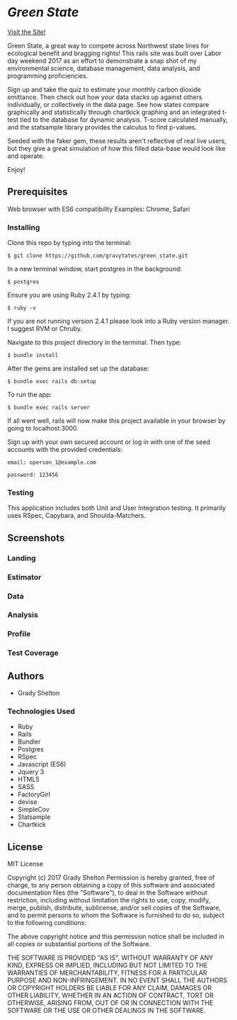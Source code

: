 # _Green State_


[Visit the Site!](https://green-state.herokuapp.com/)

Green State, a great way to compete across Northwest state lines for ecological benefit and bragging rights! This rails site was built over Labor day weekend 2017 as an effort to demonstrate a snap shot of my environmental science, database management, data analysis, and programming proficiencies.

Sign up and take the quiz to estimate your monthly carbon dioxide emittance. Then check out how your data stacks up against others individually, or collectively in the data page. See how states compare graphically and statistically through chartkick graphing and an integrated t-test tied to the database for dynamic analysis. T-score calculated manually, and the statsample library provides the calculus to find p-values.

Seeded with the faker gem, these results aren't reflective of real live users, but they give a great simulation of how this filled data-base would look like and operate.

Enjoy!

## Prerequisites

Web browser with ES6 compatibility
Examples: Chrome, Safari

### Installing

Clone this repo by typing into the terminal:

```
$ git clone https://github.com/gravytates/green_state.git
```

In a new terminal window, start postgres in the background:
```
$ postgres
```
Ensure you are using Ruby 2.4.1 by typing:
```
$ ruby -v
```

If you are not running version 2.4.1 please look into a Ruby version manager. I suggest RVM or Chruby.

Navigate to this project directory in the terminal. Then type:

```
$ bundle install
```

After the gems are installed set up the database:

```
$ bundle exec rails db:setup
```

To run the app:
```
$ bundle exec rails server
```
If all went well, rails will now make this project available in your browser by going to localhost:3000.

Sign up with your own secured account or log in with one of the seed accounts with the provided credentials:
```
email: operson_1@example.com
```
```
password: 123456
```

### Testing

This application includes both Unit and User Integration testing.  It primarily uses RSpec, Capybara, and Shoulda-Matchers.

## Screenshots

### Landing

### Estimator

### Data

### Analysis

### Profile

### Test Coverage

## Authors

* Grady Shelton

### Technologies Used

* Ruby
* Rails
* Bundler
* Postgres
* RSpec
* Javascript (ES6)
* Jquery 3
* HTML5
* SASS
* FactoryGirl
* devise
* SimpleCov
* Statsample
* Chartkick

## License

MIT License

Copyright (c) 2017 Grady Shelton
Permission is hereby granted, free of charge, to any person obtaining a copy of this software and associated documentation files (the "Software"), to deal in the Software without restriction, including without limitation the rights
to use, copy, modify, merge, publish, distribute, sublicense, and/or sell copies of the Software, and to permit persons to whom the Software is furnished to do so, subject to the following conditions:

The above copyright notice and this permission notice shall be included in all
copies or substantial portions of the Software.

THE SOFTWARE IS PROVIDED "AS IS", WITHOUT WARRANTY OF ANY KIND, EXPRESS OR
IMPLIED, INCLUDING BUT NOT LIMITED TO THE WARRANTIES OF MERCHANTABILITY,
FITNESS FOR A PARTICULAR PURPOSE AND NON-INFRINGEMENT. IN NO EVENT SHALL THE
AUTHORS OR COPYRIGHT HOLDERS BE LIABLE FOR ANY CLAIM, DAMAGES OR OTHER
LIABILITY, WHETHER IN AN ACTION OF CONTRACT, TORT OR OTHERWISE, ARISING FROM,
OUT OF OR IN CONNECTION WITH THE SOFTWARE OR THE USE OR OTHER DEALINGS IN THE
SOFTWARE.
